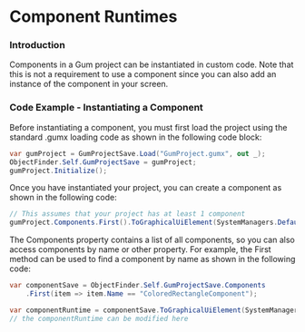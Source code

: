 # Component Runtimes

### Introduction

Components in a Gum project can be instantiated in custom code. Note that this is not a requirement to use a component since you can also add an instance of the component in your screen.

### Code Example - Instantiating a Component

Before instantiating a component, you must first load the project using the standard .gumx loading code as shown in the following code block:

```csharp
var gumProject = GumProjectSave.Load("GumProject.gumx", out _);
ObjectFinder.Self.GumProjectSave = gumProject;
gumProject.Initialize();
```

Once you have instantiated your project, you can create a component as shown in the following code:

```csharp
// This assumes that your project has at least 1 component
gumProject.Components.First().ToGraphicalUiElement(SystemManagers.Default, addToManagers:true);
```

The Components property contains a list of all components, so you can also access components by name or other property. For example, the First method can be used to find a component by name as shown in the following code:

```csharp
var componentSave = ObjectFinder.Self.GumProjectSave.Components
    .First(item => item.Name == "ColoredRectangleComponent");

var componentRuntime = componentSave.ToGraphicalUiElement(SystemManagers.Default, addToManagers: true);
// the componentRuntime can be modified here
```
